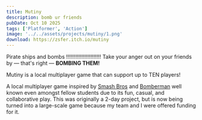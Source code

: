 ```yaml
---
title: Mutiny
description: bomb ur friends
pubDate: Oct 10 2025
tags: ['Platformer', 'Action']
image: '../../assets/projects/mutiny/1.png'
download: https://zsfer.itch.io/mutiny
---
```


Pirate ships and bombs !!!!!!!!!!!!!!!!!!!!!!! Take your anger out on your friends by — that's right — **BOMBING THEM!**

Mutiny is a local multiplayer game that can support up to TEN players!

A local multiplayer game inspired by <u>Smash Bros</u> and <u>Bomberman</u> well known even amongst fellow students due to its fun, casual, and collaborative play. This was originally a 2-day project, but is now being turned into a large-scale game because my team and I were offered funding for it.
